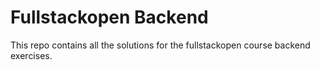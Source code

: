 # Fullstackopen Backend

This repo contains all the solutions for the fullstackopen course backend exercises.
